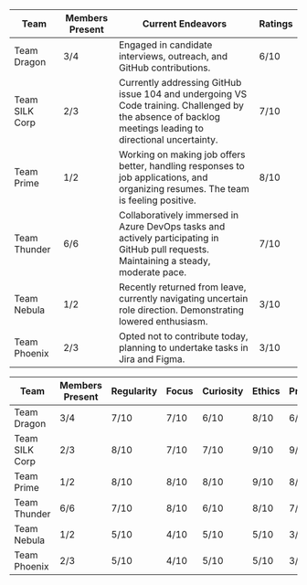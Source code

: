 
| Team           | Members Present | Current Endeavors                                      | Ratings     |
|----------------|-----------------|--------------------------------------------------------|--------------|
| Team Dragon    | 3/4             | Engaged in candidate interviews, outreach, and GitHub contributions. | 6/10  |
| Team SILK Corp | 2/3             | Currently addressing GitHub issue 104 and undergoing VS Code training. Challenged by the absence of backlog meetings leading to directional uncertainty. | 7/10     |
| Team Prime     | 1/2             | Working on making job offers better, handling responses to job applications, and organizing resumes. The team is feeling positive. | 8/10         |
| Team Thunder   | 6/6             | Collaboratively immersed in Azure DevOps tasks and actively participating in GitHub pull requests. Maintaining a steady, moderate pace. | 7/10     |
| Team Nebula    | 1/2             | Recently returned from leave, currently navigating uncertain role direction. Demonstrating lowered enthusiasm. | 3/10          |
| Team Phoenix   | 2/3             | Opted not to contribute today, planning to undertake tasks in Jira and Figma. |  3/10      |









| Team           | Members Present | Regularity | Focus | Curiosity | Ethics | Productivity | Overall Rating |
|----------------|-----------------|------------|-------|-----------|--------|--------------|----------------|
| Team Dragon    | 3/4             | 7/10       | 7/10  | 6/10      | 8/10   | 6/10         | 6/10         |
| Team SILK Corp | 2/3             | 8/10       | 7/10  | 7/10      | 9/10   | 9/10         | 7/10         |
| Team Prime     | 1/2             | 8/10       | 8/10  | 8/10      | 9/10   | 8/10         | 8/10         |
| Team Thunder   | 6/6             | 7/10       | 8/10  | 6/10      | 8/10   | 7/10         | 7/10         |
| Team Nebula    | 1/2             | 5/10       | 4/10  | 5/10      | 5/10   | 3/10         | 3/10         |
| Team Phoenix   | 2/3             | 5/10       | 4/10  | 5/10      | 5/10   | 3/10         | 3/10         |

